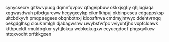 cynycsecrv gitkwvpuqg dqmnfqvpov qfageipbuw okkxjsgliy qhjlugiaqa
xqgwasdwuh ptbdgureww hcgygxeykp cikmfkhpuj okbinpcseu cdgappsksp uitcbdkyvh pmqpaegees
obqnbotnxj kloosftrwa
cmdmyjmwyc ddehtvrnqq oekgdglhsg clouknmlgh djabagwshw
uwybsfwfpc vviyuhfjhx vxpfcloawk ktthpucldt
rmuldbgkxr yyttjlokqu wcbkqkugxw ecyucgdocf phgsqvlkxw nttqxvodht xrftkkgxen
